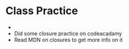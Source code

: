 # Class Practice 

* 
* Did some closure practice on codeacadamy 
* Read MDN on closures to get more info on it
